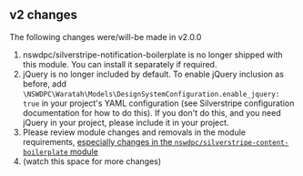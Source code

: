## v2 changes

The following changes were/will-be made in v2.0.0

1. nswdpc/silverstripe-notification-boilerplate is no longer shipped with this module. You can install it separately if required.
1. jQuery is no longer included by default. To enable jQuery inclusion as before, add `\NSWDPC\Waratah\Models\DesignSystemConfiguration.enable_jquery: true` in your project's YAML configuration (see Silverstripe configuration documentation for how to do this). If you don't do this, and you need jQuery in your project, please include it in your project.
1. Please review module changes and removals in the module requirements, [especially changes in the `nswdpc/silverstripe-content-boilerplate` module](https://github.com/nswdpc/silverstripe-content-boilerplate/blob/master/docs/en/001_index.md)
1. (watch this space for more changes)
